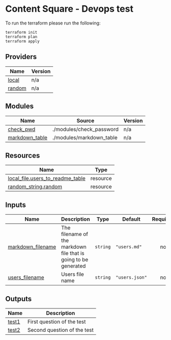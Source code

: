 # Content Square - Devops test

To run the terraform please run the following:
```
terraform init
terraform plan
terraform apply
```

## Providers

| Name | Version |
|------|---------|
| <a name="provider_local"></a> [local](#provider\_local) | n/a |
| <a name="provider_random"></a> [random](#provider\_random) | n/a |

## Modules

| Name | Source | Version |
|------|--------|---------|
| <a name="module_check_pwd"></a> [check\_pwd](#module\_check\_pwd) | ./modules/check_password | n/a |
| <a name="module_markdown_table"></a> [markdown\_table](#module\_markdown\_table) | ./modules/markdown_table | n/a |

## Resources

| Name | Type |
|------|------|
| [local_file.users_to_readme_table](https://registry.terraform.io/providers/hashicorp/local/latest/docs/resources/file) | resource |
| [random_string.random](https://registry.terraform.io/providers/hashicorp/random/latest/docs/resources/string) | resource |

## Inputs

| Name | Description | Type | Default | Required |
|------|-------------|------|---------|:--------:|
| <a name="input_markdown_filename"></a> [markdown\_filename](#input\_markdown\_filename) | The filename of the markdown file that is going to be generated | `string` | `"users.md"` | no |
| <a name="input_users_filename"></a> [users\_filename](#input\_users\_filename) | Users file name | `string` | `"users.json"` | no |

## Outputs

| Name | Description |
|------|-------------|
| <a name="output_test1"></a> [test1](#output\_test1) | First question of the test |
| <a name="output_test2"></a> [test2](#output\_test2) | Second question of the test |
